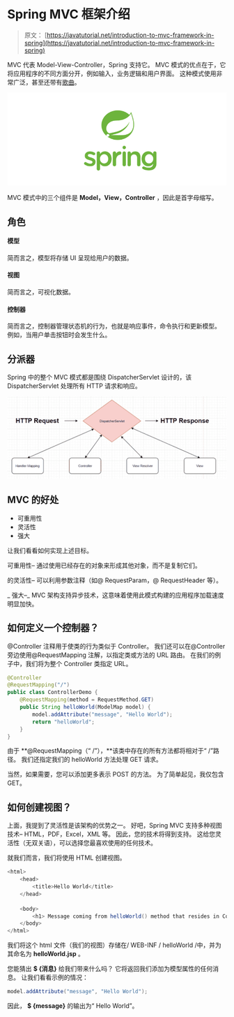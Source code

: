 # Spring MVC 框架介绍

> 原文： [https://javatutorial.net/introduction-to-mvc-framework-in-spring](https://javatutorial.net/introduction-to-mvc-framework-in-spring)

MVC 代表 Model-View-Controller，Spring 支持它。 MVC 模式的优点在于，它将应用程序的不同方面分开，例如输入，业务逻辑和用户界面。 这种模式使用非常广泛，甚至还带有[歌曲](https://www.youtube.com/watch?v=YYvOGPMLVDo)。

![spring-featured-image](img/d2f73752d8ae931b119dec1eac866973.jpg)

MVC 模式中的三个组件是 **Model，View，Controller** ，因此是首字母缩写。

## 角色

#### 模型

简而言之，模型将存储 UI 呈现给用户的数据。

#### 视图

简而言之，可视化数据。

#### 控制器

简而言之，控制器管理状态机的行为，也就是响应事件，命令执行和更新模型。 例如，当用户单击按钮时会发生什么。

## 分派器

Spring 中的整个 MVC 模式都是围绕 DispatcherServlet 设计的，该 DispatcherServlet 处理所有 HTTP 请求和响应。

![DispatcherServlet](img/69ead0531fef2ceeec79b73e51c1404c.jpg)

## MVC 的好处

*   可重用性
*   灵活性
*   强大

让我们看看如何实现上述目标。

可重用性– 通过使用已经存在的对象来形成其他对象，而不是复制它们。

的灵活性– 可以利用参数注释（如@ RequestParam，@ RequestHeader 等）。

_ 强大–_ MVC 架构支持异步技术，这意味着使用此模式构建的应用程序加载速度明显加快。

## 如何定义一个控制器？

@Controller 注释用于使类的行为类似于 Controller。 我们还可以在@Controller 旁边使用@RequestMapping 注解，以指定类或方法的 URL 路由。 在我们的例子中，我们将为整个 Controller 类指定 URL。

```java
@Controller
@RequestMapping("/")
public class ControllerDemo {
	@RequestMapping(method = RequestMethod.GET)
	public String helloWorld(ModelMap model) {
		model.addAttribute("message", "Hello World");
		return "helloWorld";
	}
}
```

由于 **@RequestMapping（“ /”），**该类中存在的所有方法都将相对于“ /”路径。 我们还指定我们的 helloWorld 方法处理 GET 请求。

当然，如果需要，您可以添加更多表示 POST 的方法。 为了简单起见，我仅包含 GET。

## 如何创建视图？

上面，我提到了灵活性是该架构的优势之一。 好吧，Spring MVC 支持多种视图技术– HTML，PDF，Excel，XML 等。 因此，您的技术将得到支持。 这给您灵活性（无双关语），可以选择您最喜欢使用的任何技术。

就我们而言，我们将使用 HTML 创建视图。

```java
<html>
	<head> 
		<title>Hello World</title>
	</head>

	<body>
		<h1> Message coming from helloWorld() method that resides in ControllerDemo class: ${ message } </h1>
	</body>
</html>
```

我们将这个 html 文件（我们的视图）存储在/ WEB-INF / helloWorld /中，并为其命名为 **helloWorld.jsp** 。

您能猜出 **$ {消息}** 给我们带来什么吗？ 它将返回我们添加为模型属性的任何消息。 让我们看看示例的情况：

```java
model.addAttribute("message", "Hello World");
```

因此， **$ {message}** 的输出为“ Hello World”。